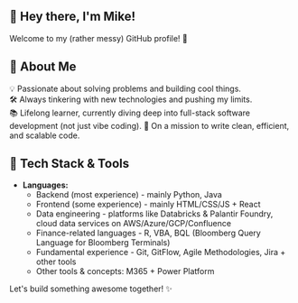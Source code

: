 ## 👋 Hey there, I'm Mike!

Welcome to my (rather messy) GitHub profile! 🚀  

## 🌟 About Me  
💡 Passionate about solving problems and building cool things.  
🛠️ Always tinkering with new technologies and pushing my limits.  
📚 Lifelong learner, currently diving deep into full-stack software development (not just vibe coding).
🎯 On a mission to write clean, efficient, and scalable code.  

## 🔧 Tech Stack & Tools  
- **Languages:**
  - Backend (most experience) - mainly Python, Java
  - Frontend (some experience) - mainly HTML/CSS/JS + React 
  - Data engineering - platforms like Databricks & Palantir Foundry, cloud data services on AWS/Azure/GCP/Confluence
  - Finance-related languages - R, VBA, BQL (Bloomberg Query Language for Bloomberg Terminals)
  - Fundamental experience - Git, GitFlow, Agile Methodologies, Jira + other tools
  - Other tools & concepts: M365 + Power Platform

Let's build something awesome together! ✨
